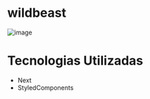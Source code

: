 # wildbeast

![image](https://user-images.githubusercontent.com/3511851/113958229-192c9300-97f7-11eb-9f1a-4b8f0fa6fde0.png)

# Tecnologias Utilizadas
- Next
- StyledComponents
